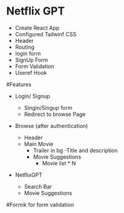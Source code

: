 # Netflix GPT

- Create React App
- Configured Tailwinf CSS
- Header
- Routing
- login form
- SignUp Form
- Form Validation
- Useref Hook

#Features

- Login/ Signup
  - Singin/Singup form
  - Redirect to browse Page
- Browse (after authentication)

  - Header
  - Main Movie
    - Trailer in bg
      -Title and description
    - Movie Suggestions
      - Movie list \* N

- NetflixGPT
  - Search Bar
  - Movie Suggestions

#Formik for form validation
